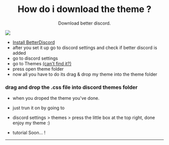 <h1 align="center">How do i download the theme ?</h1>
<p align="center">Download better discord.</p>

![](https://im4.ezgif.com/tmp/ezgif-4-bbce5ae6b548.gif)

- [Install BetterDiscord](https://github.com/rauenzi/BetterDiscordApp/releases/download/v1.0.0/BandagedBD_Windows.exe)
- after you set it up go to discord settings and check if better discord is added 
- go to discord settings 
- go to Themes [(can't find it?)](https://youtu.be/48Zh3h_SD-o)
- press open theme folder
- now all you have to do its drag & drop my theme into the theme folder
### drag and drop the .css file into discord themes folder
- when you droped the theme you've done.
- just trun it on by going to
- discord settings > themes > press the little box at the top right, done enjoy my theme :) 

- tutorial Soon... !
---
